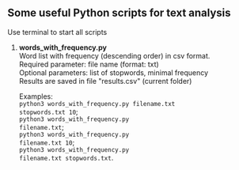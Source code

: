 <h2>Some useful Python scripts for text analysis</h2>

Use terminal to start all scripts

1.  <b>words_with_frequency.py</b><br>
    Word list with frequency (descending order) in csv format.  <br>
    Required parameter: file name (format: txt)<br>
    Optional parameters: list of stopwords, minimal frequency<br>
    Results are saved in file "results.csv" (current folder)<br>
        
    Examples: <br>
    <code>python3 words_with_frequency.py filename.txt stopwords.txt 10</code>;<br>
    <code>python3 words_with_frequency.py filename.txt</code>;<br>
    <code>python3 words_with_frequency.py filename.txt 10</code>;<br>
    <code>python3 words_with_frequency.py filename.txt stopwords.txt</code>.
   
